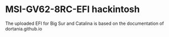 # MSI-GV62-8RC-EFI hackintosh

The uploaded EFI for Big Sur and Catalina is based on the documentation of dortania.github.io
